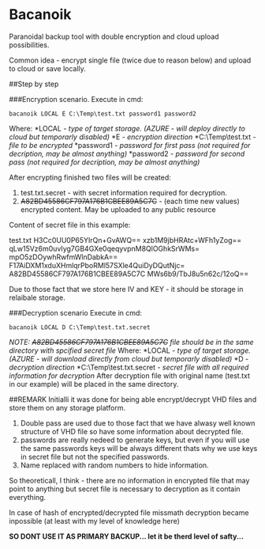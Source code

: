 # Bacanoik
Paranoidal backup tool with double encryption and cloud upload possibilities.

Common idea - encrypt single file (twice due to reason below) and upload to cloud or save locally.

##Step by step

###Encryption scenario.
Execute in cmd:
```
bacanoik LOCAL E C:\Temp\test.txt password1 password2
```
  Where:
    *LOCAL - _type of target storage. (AZURE - will deploy directly to cloud but temporarly disabled)_
    *E - _encryption direction_
    *C:\Temp\test.txt - _file to be encrypted_
    *password1 - _password for first pass  (not required for decription, may be almost anything)_
    *password2 - _password for second pass (not required for decription, may be almost anything)_
        
After encrypting finished two files will be created:
  1) test.txt.secret - with secret information required for decryption.
  2) ~~A82BD45586CF797A176B1CBEE89A5C7C~~ - (each time new values) encrypted content. May be uploaded to any public resource
  
  Content of secret file in this example:
  <?xml version="1.0"?>
  <SecretData xmlns:xsd="http://www.w3.org/2001/XMLSchema" xmlns:xsi="http://www.w3.org/2001/XMLSchema-instance">
    <DecryptedFileName>test.txt</DecryptedFileName>
    <DecryptedMD5>H3Cc0UU0P65YIrQn+GvAWQ==</DecryptedMD5>
    <IV1>xzb1M9jbHRAtc+WFh1yZog==</IV1>
    <Key1>qLw15Vz6m0uvIyg7GB4GXe0qeqyvpnM8QlOGhkSrWMs=</Key1>
    <IV2>mpO5zDOywhRwfmWlnDabkA==</IV2>
    <Key2>F17AiDXM1xduXHmlqrPboRMl57SXle4QuiDyDQutNjc=</Key2>
    <EncryptedFileName>A82BD45586CF797A176B1CBEE89A5C7C</EncryptedFileName>
    <EncryptedMD5>MWs6b9/TbJ8u5n62c/12oQ==</EncryptedMD5>
  </SecretData>
  
  Due to those fact that we store here IV and KEY - it should be storage in relaibale storage.
  
###Decryption scenario
Execute in cmd:
```
bacanoik LOCAL D C:\Temp\test.txt.secret
```
  _NOTE: ~~A82BD45586CF797A176B1CBEE89A5C7C~~ file should be in the same directory with spcified secret file_
  Where:
    *LOCAL - _type of target storage. (AZURE - will download directly from cloud but temporarly disabled)_
    *D - _decryption direction_
    *C:\Temp\test.txt.secret - _secret file with all required information for decryption_
After decryption file with original name (test.txt in our example) will be placed in the same directory.    


##REMARK
Initialli it was done for being able encrypt/decrypt VHD files and store them on any storage platform.

1) Double pass are used due to those fact that we have alwasy well known structure of VHD file so have some information about decrypted file.
2) passwords are really nedeed to generate keys, but even if you will use the same passwords keys will be always different thats why we use keys in secret file but not the specified passwords.
3) Name replaced with random numbers to hide information.

So theoreticall, I think - there are no information in encrypted file that may point to anything but secret file is necessary to decryption as it contain everything.

In case of hash of encrypted/decrypted file missmath decryption became inpossible (at least with my level of knowledge here)

**SO DONT USE IT AS PRIMARY BACKUP... let it be therd level of safty...**
   
  






